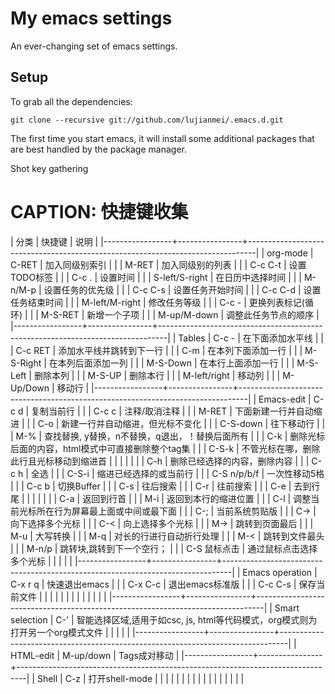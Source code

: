 # My emacs settings

An ever-changing set of emacs settings. 
## Setup

To grab all the dependencies:

    git clone --recursive git://github.com/lujianmei/.emacs.d.git

The first time you start emacs, it will install some additional packages
that are best handled by the package manager.

Shot key gathering

# CAPTION: 快捷键收集
| 分类            | 快捷键         | 说明                                                                           |
|-----------------+----------------+--------------------------------------------------------------------------------|
| org-mode        | C-RET          | 加入同级别索引                                                                 |
|                 | M-RET          | 加入同级别的列表                                                               |
|                 | C-c C-t        | 设置TODO标签                                                                   |
|                 | C-c .          | 设置时间                                                                       |
|                 | S-left/S-right | 在日历中选择时间                                                               |
|                 | M-n/M-p        | 设置任务的优先级                                                               |
|                 | C-c C-s        | 设置任务开始时间                                                               |
|                 | C-c C-d        | 设置任务结束时间                                                               |
|                 | M-left/M-right | 修改任务等级                                                                   |
|                 | C-c -          | 更换列表标记(循环)                                                             |
|                 | M-S-RET        | 新增一个子项                                                                   |
|                 | M-up/M-down    | 调整此任务节点的顺序                                                           |
|-----------------+----------------+--------------------------------------------------------------------------------|
| Tables          | C-c -          | 在下面添加水平线                                                               |
|                 | C-c RET        | 添加水平线并跳转到下一行                                                       |
|                 | C-m            | 在本列下面添加一行                                                             |
|                 | M-S-Right      | 在本列后面添加一列                                                             |
|                 | M-S-Down       | 在本行上面添加一行                                                             |
|                 | M-S-Left       | 删除本列                                                                       |
|                 | M-S-UP         | 删除本行                                                                       |
|                 | M-left/right   | 移动列                                                                         |
|                 | M-Up/Down      | 移动行                                                                         |
|-----------------+----------------+--------------------------------------------------------------------------------|
| Emacs-edit      | C-c d          | 复制当前行                                                                     |
|                 | C-c c          | 注释/取消注释                                                                  |
|                 | M-RET          | 下面新建一行并自动缩进                                                         |
|                 | C-o            | 新建一行并自动缩进，但光标不变化                                               |
|                 | C-S-down       | 往下移动行                                                                     |
|                 | M-%            | 查找替换, y替换，n不替换，q退出，！替换后面所有                                |
|                 | C-k            | 删除光标后面的内容，html模式中可直接删除整个tag集                                                   |
|                 | C-S-k          | 不管光标在哪，删除此行且光标移动到缩进首                                                           |
|                 |                |                                                                                |
|                 | C-h            | 删除已经选择的内容，删除内容                                                   |
|                 | C-c h          | 全选                                                                           |
|                 | C-S-i          | 缩进已经选择的或当前行                                                         |
|                 | C-S n/p/b/f    | 一次性移动5格                                                                  |
|                 | C-c b          | 切换Buffer                                                                     |
|                 | C-s            | 往后搜索                                                                       |
|                 | C-r            | 往前搜索                                                                       |
|                 | C-e            | 去到行尾                                                                   |
|                 |                |                                                                                |
|                 | C-a            | 返回到行首                                                                     |
|                 | M-i            | 返回到本行的缩进位置                                                           |
|                 | C-l            | 调整当前光标所在行为屏幕最上面或中间或最下面                                   |
|                 | C-;            | 当前系统剪贴版                                                                 |
|                 | C->            | 向下选择多个光标                                                               |
|                 | C-<            | 向上选择多个光标                                                               |
|                 | M->            | 跳转到页面最后                                                                 |
|                 | M-u            | 大写转换                                                                       |
|                 | M-q            | 对长的行进行自动折行处理                                                       |
|                 | M-<            | 跳转到文件最头                                                                 |
|                 | M-n/p          | 跳转块,跳转到下一个空行；                                                      |
|                 | C-S 鼠标点击   | 通过鼠标点击选择多个光标                                                       |
|                 |                |                                                                                |
|-----------------+----------------+--------------------------------------------------------------------------------|
| Emacs operation | C-x r q        | 快速退出emacs                                                                  |
|                 | C-x C-c        | 退出emacs标准版                                                                |
|                 | C-c C-s        | 保存当前文件                                                                   |
|                 |                |                                                                                |
|                 |                |                                                                                |
|                 |                |                                                                                |
|-----------------+----------------+--------------------------------------------------------------------------------|
| Smart selection | C-'            | 智能选择区域,适用于如csc, js, html等代码模式，org模式则为打开另一个org模式文件 |
|                 |                |                                                                                |
|-----------------+----------------+--------------------------------------------------------------------------------|
| HTML-edit       | M-up/down      | Tags成对移动                                                                   |
|-----------------+----------------+--------------------------------------------------------------------------------|
| Shell           | C-z            | 打开shell-mode                                                                 |
|                 |                |                                                                                |
|                 |                |                                                                                |
|                 |                |                                                                                |
|                 |                |                                                                                |


